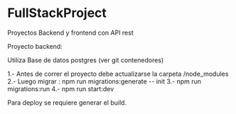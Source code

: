 # FullStackProject
Proyectos Backend  y frontend con API rest


Proyecto backend:

Utiliza Base de datos postgres (ver git contenedores)

1.- Antes de correr el proyecto debe actualizarse la carpeta /node_modules
2.- Luego migrar : npm run migrations:generate -- init
3.- npm run migrations:run
4.- npm run start:dev

Para deploy se requiere generar el build. 
